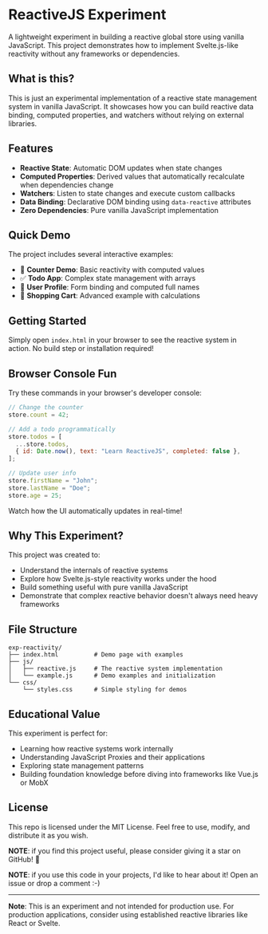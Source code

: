 # ReactiveJS Experiment

A lightweight experiment in building a reactive global store using vanilla JavaScript. This project demonstrates how to implement Svelte.js-like reactivity without any frameworks or dependencies.

## What is this?

This is just an experimental implementation of a reactive state management system in vanilla JavaScript. It showcases how you can build reactive data binding, computed properties, and watchers without relying on external libraries.

## Features

- **Reactive State**: Automatic DOM updates when state changes
- **Computed Properties**: Derived values that automatically recalculate when dependencies change
- **Watchers**: Listen to state changes and execute custom callbacks
- **Data Binding**: Declarative DOM binding using `data-reactive` attributes
- **Zero Dependencies**: Pure vanilla JavaScript implementation

## Quick Demo

The project includes several interactive examples:

- 🔢 **Counter Demo**: Basic reactivity with computed values
- ✅ **Todo App**: Complex state management with arrays
- 👤 **User Profile**: Form binding and computed full names
- 🛒 **Shopping Cart**: Advanced example with calculations

## Getting Started

Simply open `index.html` in your browser to see the reactive system in action. No build step or installation required!

## Browser Console Fun

Try these commands in your browser's developer console:

```javascript
// Change the counter
store.count = 42;

// Add a todo programmatically
store.todos = [
  ...store.todos,
  { id: Date.now(), text: "Learn ReactiveJS", completed: false },
];

// Update user info
store.firstName = "John";
store.lastName = "Doe";
store.age = 25;
```

Watch how the UI automatically updates in real-time!

## Why This Experiment?

This project was created to:

- Understand the internals of reactive systems
- Explore how Svelte.js-style reactivity works under the hood
- Build something useful with pure vanilla JavaScript
- Demonstrate that complex reactive behavior doesn't always need heavy frameworks

## File Structure

```
exp-reactivity/
├── index.html          # Demo page with examples
├── js/
│   ├── reactive.js     # The reactive system implementation
│   └── example.js      # Demo examples and initialization
└── css/
    └── styles.css      # Simple styling for demos
```

## Educational Value

This experiment is perfect for:

- Learning how reactive systems work internally
- Understanding JavaScript Proxies and their applications
- Exploring state management patterns
- Building foundation knowledge before diving into frameworks like Vue.js or MobX

## License

This repo is licensed under the MIT License. Feel free to use, modify, and distribute it as you wish.

**NOTE**: if you find this project useful, please consider giving it a star on GitHub! 🌟

**NOTE**: if you use this code in your projects, I'd like to hear about it! Open an issue or drop a comment :-)

---

**Note**: This is an experiment and not intended for production use. For production applications, consider using established reactive libraries like React or Svelte.
